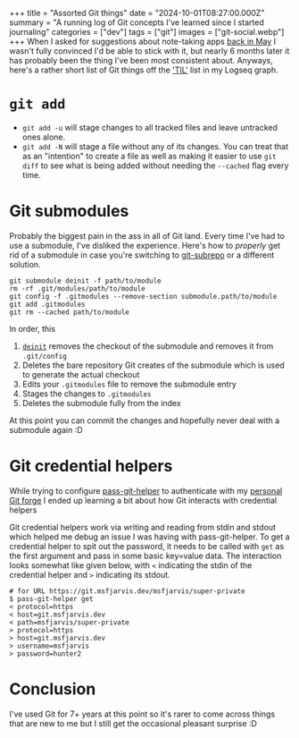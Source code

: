+++
title = "Assorted Git things"
date = "2024-10-01T08:27:00.000Z"
summary = "A running log of Git concepts I've learned since I started journaling"
categories = ["dev"]
tags = ["git"]
images = ["git-social.webp"]
+++
When I asked for suggestions about note-taking apps [back in May](https://androiddev.social/@msfjarvis/112378523734491769) I wasn't fully convinced I'd be able to stick with it, but nearly 6 months later it has probably been the thing I've been most consistent about. Anyways, here's a rather short list of Git things off the ['TIL'](https://dictionary.cambridge.org/us/dictionary/english/til) list in my Logseq graph.

# `git add`

- `git add -u` will stage changes to all tracked files and leave untracked ones alone.
- `git add -N` will stage a file without any of its changes. You can treat that as an "intention" to create a file as well as making it easier to use `git diff` to see what is being added without needing the `--cached` flag every time.

# Git submodules

Probably the biggest pain in the ass in all of Git land. Every time I've had to use a submodule, I've disliked the experience. Here's how to _properly_ get rid of a submodule in case you're switching to [git-subrepo](https://github.com/ingydotnet/git-subrepo) or a different solution.

```
git submodule deinit -f path/to/module
rm -rf .git/modules/path/to/module
git config -f .gitmodules --remove-section submodule.path/to/module
git add .gitmodules
git rm --cached path/to/module
```

In order, this
1. [`deinit`](https://git-scm.com/docs/git-submodule#Documentation/git-submodule.txt-deinit-f--force--all--ltpathgt82308203) removes the checkout of the submodule and removes it from `.git/config`
2. Deletes the bare repository Git creates of the submodule which is used to generate the actual checkout
3. Edits your `.gitmodules` file to remove the submodule entry
4. Stages the changes to `.gitmodules`
5. Deletes the submodule fully from the index

At this point you can commit the changes and hopefully never deal with a submodule again :D

# Git credential helpers

While trying to configure [pass-git-helper](https://github.com/languitar/pass-git-helper) to authenticate with my [personal Git forge](https://git.msfjarvis.dev/explore/repos) I ended up learning a bit about how Git interacts with credential helpers

Git credential helpers work via writing and reading from stdin and stdout which helped me debug an issue I was having with pass-git-helper. To get a credential helper to spit out the password, it needs to be called with `get` as the first argument and pass in some basic key=value data. The interaction looks somewhat like given below, with `<` indicating the stdin of the credential helper and `>` indicating its stdout. 

```
# for URL https://git.msfjarvis.dev/msfjarvis/super-private
$ pass-git-helper get
< protocol=https
< host=git.msfjarvis.dev
< path=msfjarvis/super-private
> protocol=https
> host=git.msfjarvis.dev
> username=msfjarvis
> password=hunter2
```

# Conclusion

I've used Git for 7+ years at this point so it's rarer to come across things that are new to me but I still get the occasional pleasant surprise :D

